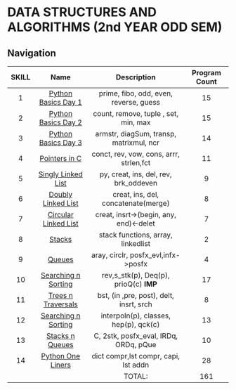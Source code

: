 # DATA STRUCTURES AND ALGORITHMS (2nd YEAR ODD SEM)

## Navigation

| SKILL |                 Name                  |               Description               | Program Count |
| :---: | :-----------------------------------: | :-------------------------------------: | :-----------: |
|   1   |  [Python Basics Day 1](SKILL_1_PBS/)  | prime, fibo, odd, even, reverse, guess  |      15       |
|   2   |  [Python Basics Day 2](SKILL_2_PBS/)  |  count, remove, tuple , set, min, max   |      15       |
|   3   |  [Python Basics Day 3](SKILL_3_PBS/)  | armstr, diagSum, transp, matrixmul, ncr |      14       |
|   4   |     [Pointers in C](SKILL_4_PTR/)     | conct, rev, vow, cons, arrr, strlen,fct |      11       |
|   5   |  [Singly Linked List](SKILL_5_SLL/)   |  py, creat, ins, del, rev, brk_oddeven  |       9       |
|   6   |  [Doubly Linked List](SKILL_6_DLL/)   |   creat, ins, del, concatenate(merge)   |       8       |
|   7   | [Circular Linked List](SKILL_7_CLL/)  | creat, insrt->(begin, any, end)<-delet  |       7       |
|   8   |        [Stacks](SKILL_8_STK/)         |   stack functions, array, linkedlist    |       2       |
|   9   |        [Queues](SKILL_9_QUE/)         |   aray, circlr, posfx_evl,infx->posfx   |       4       |
|  10   | [Searching n Sorting](SKILL_10_SORT/) | rev,s_stk(p), Deq(p), prioQ(c) **IMP**  |      17       |
|  11   | [Trees n Traversals](SKILL_11_TREE/)  | bst, (in ,pre, post), delt, insrt, srch |       8       |
|  12   | [Searching n Sorting](SKILL_12_SORT/) |  interpoln(p), classes, hep(p), qck(c)  |      13       |
|  13   | [Stacks n Queues](SKILL_13_STK_QUE/)  |  C, 2stk, posfx_eval, IRDq, ORDq, pQue  |      10       |
|  14   |   [Python One Liners](SKILL_14_PY/)   |  dict compr,lst compr, capi, lst addn   |      28       |
|       |                                       |                 TOTAL:                  |     161       |
